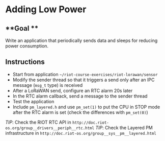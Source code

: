 # Adding Low Power

## **Goal **
Write an application that periodically sends data and sleeps for reducing
power consumption.

## Instructions
  - Start from application `~/riot-course-exercises/riot-lorawan/sensor`
  - Modify the sender thread so that it triggers a send only after an IPC
    message (`msg_t` type) is received
  - After a LoRaWAN send, configure an RTC alarm 20s later
  - In the RTC alarm callback, send a message to the sender thread
  - Test the application
  - Include `pm_layered.h` and use `pm_set(1)` to put the CPU in STOP mode after
    the RTC alarm is set (check the differences with `pm_set(0)`)

_TIP_: Check the RIOT RTC API in
 `http://doc.riot-os.org/group__drivers__periph__rtc.html`
_TIP_: Check the Layered PM infrastructure in
 `http://doc.riot-os.org/group__sys__pm__layered.html`

